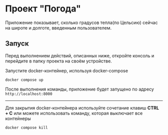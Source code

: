 # Проект "Погода"

Приложение показывает, сколько градусов тепла(по Цельсию) сейчас на широте и долготе, введенным пользователем.

## Запуск
Перед выполнением действий, описанных ниже, откройте консоль и перейдите в папку проекта на своём устройстве.

Запустите docker-контейнер, используя docker-compose 
```
docker compose up
```

После выполнения команды, приложение будет запущено по адресу ```http://localhost:8000```

---
Для закрытия docker-контейнера используйте сочетание клавиш __CTRL + C__ или можете использовать команду, которая выключает все контейнеры
```
docker compose kill
```

